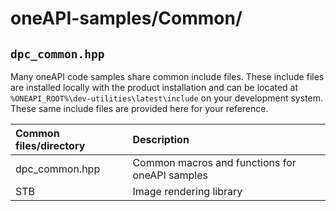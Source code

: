 # oneAPI-samples/Common/


## `dpc_common.hpp`

Many oneAPI code samples share common include files.  These include files are installed locally with the product installation and can be located at `%ONEAPI_ROOT%\dev-utilities\latest\include` on your development system. These same include files are provided here for your reference.

| Common files/directory            | Description
|:---                               |:---
| dpc_common.hpp                    | Common macros and functions for oneAPI samples
| STB                               | Image rendering library